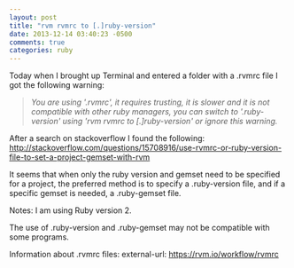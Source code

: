 ```yaml
---
layout: post
title: "rvm rvmrc to [.]ruby-version"
date: 2013-12-14 03:40:23 -0500
comments: true 
categories: ruby
---
```


Today when I brought up Terminal and entered a folder with a .rvmrc file I got the following warning: 

> *You are using '.rvmrc', it requires trusting, it is slower and it is not compatible with other ruby managers, you can switch to '.ruby-version' using 'rvm rvmrc to [.]ruby-version' or ignore this warning.*

After a search on stackoverflow I found the following:
http://stackoverflow.com/questions/15708916/use-rvmrc-or-ruby-version-file-to-set-a-project-gemset-with-rvm

It seems that when only the ruby version and gemset need to be specified for a project, the preferred method is to specify a .ruby-version file, and if a specific gemset is needed, a .ruby-gemset file. 


Notes:
I am using Ruby version 2.

The use of .ruby-version and .ruby-gemset may not be compatible with some programs.

Information about .rvmrc files: 
external-url: https://rvm.io/workflow/rvmrc
